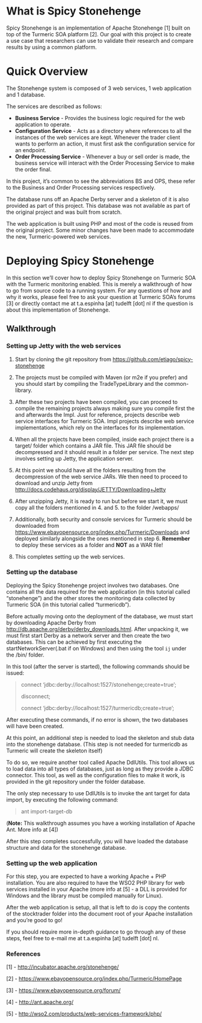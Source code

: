 # What is Spicy Stonehenge

Spicy Stonehenge is an implementation of Apache Stonehenge [1] built on top of the Turmeric SOA platform [2]. Our goal with this project is to create a use case that researchers can use to validate their research and compare results by using a common platform.

# Quick Overview

The Stonehenge system is composed of 3 web services, 1 web application and 1 database.

The services are described as follows:

*   **Business Service** - Provides the business logic required for the web application to operate.
*   **Configuration Service** - Acts as a directory where references to all the instances of the web services are kept. Whenever the trader client wants to perform an action, it must first ask the configuration service for an endpoint.
*   **Order Processing Service** - Whenever a buy or sell order is made, the business service will interact with the Order Processing Service to make the order final.

In this project, it’s common to see the abbreviations BS and OPS, these refer to the Business and Order Processing services respectively.

The database runs off an Apache Derby server and a skeleton of it is also provided as part of this project. This database was not available as part of the original project and was built from scratch.

The web application is built using PHP and most of the code is reused from the original project. Some minor changes have been made to accommodate the new, Turmeric-powered web services.

# Deploying Spicy Stonehenge

In this section we’ll cover how to deploy Spicy Stonehenge on Turmeric SOA with the Turmeric monitoring enabled. This is merely a walkthrough of how to go from source code to a running system. For any questions of how and why it works, please feel free to ask your question at Turmeric SOA’s forums [3] or directly contact me at t.a.espinha [at] tudelft [dot] nl if the question is about this implementation of Stonehenge.

## Walkthrough

### Setting up Jetty with the web services

1. Start by cloning the git repository from https://github.com/etiago/spicy-stonehenge

2. The projects must be compiled with Maven (or m2e if you prefer) and you should start by compiling the TradeTypeLibrary and the common-library.

3. After these two projects have been compiled, you can proceed to compile the remaining projects always making sure you compile first the <project-name> and afterwards the <project-name>Impl.
Just for reference, <project-name> projects describe web service interfaces for Turmeric SOA.
<project-name>Impl projects describe web service implementations, which rely on the interfaces for its implementation.

4. When all the projects have been compiled, inside each project there is a target/ folder which contains a JAR file. This JAR file should be decompressed and it should result in a folder per service. The next step involves setting up Jetty, the application server.

5. At this point we should have all the folders resulting from the decompression of the web service JARs. We then need to proceed to download and unzip Jetty from http://docs.codehaus.org/display/JETTY/Downloading+Jetty

6. After unzipping Jetty, it is ready to run but before we start it, we must copy all the folders mentioned in 4. and 5. to the folder <jetty>/webapps/

7. Additionally, both security and console services for Turmeric should be downloaded from https://www.ebayopensource.org/index.php/Turmeric/Downloads and deployed similarly alongside the ones mentioned in step 6. **Remember** to deploy these services as a folder and **NOT** as a WAR file!

8. This completes setting up the web services.

### Setting up the database

Deploying the Spicy Stonehenge project involves two databases. One contains all the data required for the web application (in this tutorial called “stonehenge”) and the other stores the monitoring data collected by Turmeric SOA (in this tutorial called “turmericdb”).

Before actually moving onto the deployment of the database, we must start by downloading Apache Derby from http://db.apache.org/derby/derby_downloads.html. After unpacking it, we must first start Derby as a network server and then create the two databases. This can be achieved by first executing the startNetworkServer(.bat if on Windows) and then using the tool `ij` under the <derby>/bin/ folder.

In this tool (after the server is started), the following commands should be issued:

> connect ‘jdbc:derby://localhost:1527/stonehenge;create=true’;
> 
> disconnect;
> 
> connect ‘jdbc:derby://localhost:1527/turmericdb;create=true’;

After executing these commands, if no error is shown, the two databases will have been created.

At this point, an additional step is needed to load the skeleton and stub data into the stonehenge database. (This step is not needed for turmericdb as Turmeric will create the skeleton itself)

To do so, we require another tool called Apache DdlUtils. This tool allows us to load data into all types of databases, just as long as they provide a JDBC connector. This tool, as well as the configuration files to make it work, is provided in the git repository under the folder database.

The only step necessary to use DdlUtils is to invoke the ant target for data import, by executing the following command:

> ant import-target-db

(**Note:** This walkthrough assumes you have a working installation of Apache Ant. More info at [4])

After this step completes successfully, you will have loaded the database structure and data for the stonehenge database.

### Setting up the web application

For this step, you are expected to have a working Apache + PHP installation. You are also required to have the WSO2 PHP library for web services installed in your Apache (more info at [5] - a DLL is provided for Windows and the library must be compiled manually for Linux).

After the web application is setup, all that is left to do is copy the contents of the stocktrader folder into the document root of your Apache installation and you’re good to go!

If you should require more in-depth guidance to go through any of these steps, feel free to e-mail me at t.a.espinha [at] tudelft [dot] nl.

### References

[1] - http://incubator.apache.org/stonehenge/

[2] - https://www.ebayopensource.org/index.php/Turmeric/HomePage

[3] - https://www.ebayopensource.org/forum/

[4] - http://ant.apache.org/

[5] - http://wso2.com/products/web-services-framework/php/
